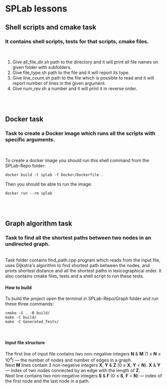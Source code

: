 # SPLab lessons
## Shell scripts and cmake task
### It contains shell scripts, tests for that scripts, cmake files.<br />
<br />

1. Give all_file_dir.sh path to the directory and it will print all file names on given folder with subfolders.
2. Give file_type.sh path to the file and it will report its type.
3. Give line_count.sh path to the file which is possible to read and it will report number of lines in the given argument.
4. Give num_rev.sh a number and it will print it in reverse order.
<br />
<br />

## Docker task
### Task to create a Docker image which runs all the scripts with specific arguments.<br />
<br />

To create a docker image you should run this shell command from the SPLab-Repo folder:
```
docker build -t splab -f Docker/Dockerfile .
```
Then you should be able to run the image:
```
docker run --rm splab
```
<br />
<br />

## Graph algorithm task
### Task to find all the shortest paths between two nodes in an undirected graph.<br />
<br />
Task folder contains find_path.cpp program which reads from the input file,
uses Dijkstra's algorithm to find shortest path between the nodes,
and prints shortest distance and all the shortest paths in lexicographical order.
It also contains cmake files, tests and a shell script to run these tests.<br />

#### How to build
To build the project open the terminal in SPLab-Repo/Graph folder and run these three commands:
```
cmake -S . -B build/
make -C build/
make -C Generated_Tests/
```
<br />

#### Input file structure
The first line of input file contains two non-negative integers **N** & **M** (1 ≤ **N** ≤ 10<sup>4</sup>)
— the number of nodes and number of edges in a graph.<br />
Next **M** lines contain 3 non-negative integers **X**, **Y** & **Z** (0 ≤ **X**, **Y** < **N**).
**X** & **Y** — index of two nodes connected by an edge with the length of **Z**.<br />
Next line contains two non-negative integers **S** & **F** (0 ≤ **S**, **F** < **N**)
— index of the first node and the last node in a path.